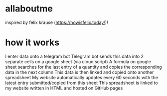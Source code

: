 # allaboutme
inspired by felix krause (https://howisfelix.today/)!

# how it works
I enter data onto a telegram bot
Telegram bot sends this data into 2 separate cells on a google sheet (via cloud script)
A formula on google sheet searches for the last entry of a quantity and copies the corresponding data in the next column
This data is then linked and copied onto another spreadsheet
My website automatically updates every 60 seconds with the latest entry submitted/copied from this sheet
This spreadsheet is linked to my website written in HTML and hosted on GitHub pages

